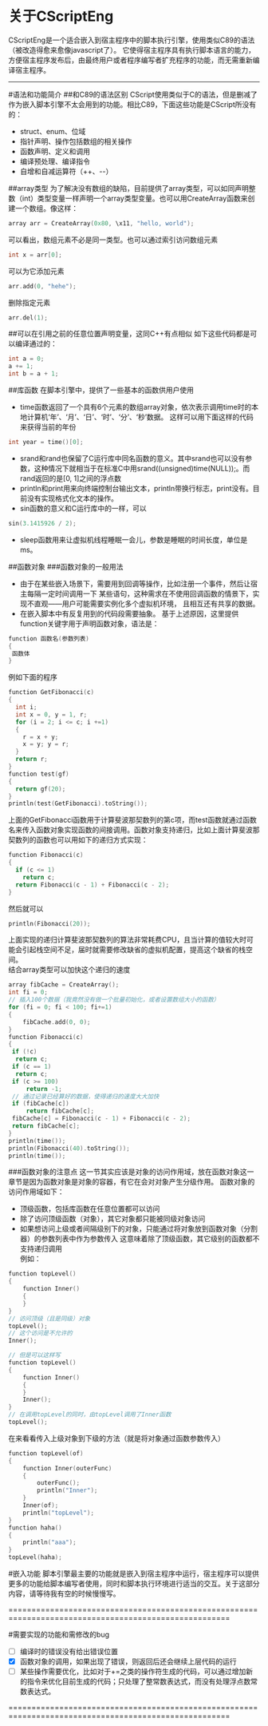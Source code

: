 关于CScriptEng
==============

CScriptEng是一个适合嵌入到宿主程序中的脚本执行引擎，使用类似C89的语法（被改造得愈来愈像javascript了）。
它使得宿主程序具有执行脚本语言的能力，方便宿主程序发布后，由最终用户或者程序编写者扩充程序的功能，而无需重新编译宿主程序。

-------------------------------------------------------------------------

#语法和功能简介
##和C89的语法区别
CScript使用类似于C的语法，但是删减了作为嵌入脚本引擎不太会用到的功能。相比C89，下面这些功能是CScript所没有的：
* struct、enum、位域
* 指针声明、操作包括数组的相关操作
* 函数声明、定义和调用
* 编译预处理、编译指令
* 自增和自减运算符（++、--）

##array类型
为了解决没有数组的缺陷，目前提供了array类型，可以如同声明整数（int）类型变量一样声明一个array类型变量。也可以用CreateArray函数来创建一个数组。像这样：<br>
```c++
array arr = CreateArray(0x80, \x11, "hello, world");
```
可以看出，数组元素不必是同一类型。也可以通过索引访问数组元素<br>
```c++
int x = arr[0];
```
可以为它添加元素<br>
```c++
arr.add(0, "hehe");
```
删除指定元素<br>
```c++
arr.del(1);
```

##可以在引用之前的任意位置声明变量，这同C++有点相似
如下这些代码都是可以编译通过的：<br>
```c++
int a = 0;
a += 1;
int b = a + 1;
```

##库函数
在脚本引擎中，提供了一些基本的函数供用户使用
* time函数返回了一个具有6个元素的数组array对象，依次表示调用time时的本地计算机‘年’、‘月’、‘日’、‘时’、‘分’、‘秒’数据。
这样可以用下面这样的代码来获得当前的年份
```c++
int year = time()[0];
```
* srand和rand也保留了C运行库中同名函数的意义。其中srand也可以没有参数，这种情况下就相当于在标准C中用srand((unsigned)time(NULL));。而rand返回的是[0, 1]之间的浮点数
* println和print用来向终端控制台输出文本，println带换行标志，print没有。目前没有实现格式化文本的操作。
* sin函数的意义和C运行库中的一样，可以
```c++
sin(3.1415926 / 2);
```
* sleep函数用来让虚拟机线程睡眠一会儿，参数是睡眠的时间长度，单位是ms。

##函数对象
###函数对象的一般用法
* 由于在某些嵌入场景下，需要用到回调等操作，比如注册一个事件，然后让宿主每隔一定时间调用一下
某些语句，这种需求在不使用回调函数的情景下，实现不直观——用户可能需要实例化多个虚拟机环境，
且相互还有共享的数据。
* 在嵌入脚本中有反复用到的代码段需要抽象。
基于上述原因，这里提供function关键字用于声明函数对象，语法是：<br>
```c++
function 函数名(参数列表)
{
 函数体
}
```
例如下面的程序<br>
```c++
function GetFibonacci(c)
{
  int i;
  int x = 0, y = 1, r;
  for (i = 2; i <= c; i +=1)
  {
    r = x + y;
    x = y; y = r;
  }
  return r;
}
function test(gf)
{
  return gf(20);
}
println(test(GetFibonacci).toString());
```
上面的GetFibonacci函数用于计算斐波那契数列的第c项，而test函数就通过函数名来传入函数对象实现函数的间接调用。函数对象支持递归，比如上面计算斐波那契数列的函数也可以用如下的递归方式实现：<br>
```C++
function Fibonacci(c)
{
  if (c <= 1)
    return c;
  return Fibonacci(c - 1) + Fibonacci(c - 2);
}
```
然后就可以<br>
```C++
println(Fibonacci(20));
```
上面实现的递归计算斐波那契数列的算法非常耗费CPU，且当计算的值较大时可能会引起栈空间不足，届时就需要修改缺省的虚拟机配置，提高这个缺省的栈空间。<br>
结合array类型可以加快这个递归的速度<br>
```c++
array fibCache = CreateArray();
int fi = 0;
// 插入100个数据（我竟然没有做一个批量初始化，或者设置数组大小的函数）
for (fi = 0; fi < 100; fi+=1)
{
	fibCache.add(0, 0);
}
function Fibonacci(c)
{
 if (!c)
  return c;
 if (c == 1)
  return c;
 if (c >= 100)
	 return -1;
 // 通过记录已经算好的数据，使得递归的速度大大加快
 if (fibCache[c])
	 return fibCache[c];
 fibCache[c] = Fibonacci(c - 1) + Fibonacci(c - 2);
 return fibCache[c];
}
println(time());
println(Fibonacci(40).toString());
println(time());
```
###函数对象的注意点
这一节其实应该是对象的访问作用域，放在函数对象这一章节是因为函数对象是对象的容器，有它在会对对象产生分级作用。
函数对象的访问作用域如下：<br>
* 顶级函数，包括库函数在任意位置都可以访问
* 除了访问顶级函数（对象），其它对象都只能被同级对象访问
* 如果想访问上级或者间隔级别下的对象，只能通过将对象放到函数对象（分割器）的参数列表中作为参数传入
这意味着除了顶级函数，其它级别的函数都不支持递归调用<br>
例如：
```c++
function topLevel()
{
	function Inner()
	{
	}
}
// 访问顶级（且是同级）对象
topLevel();
// 这个访问是不允许的
Inner();

// 但是可以这样写
function topLevel()
{
	function Inner()
	{
	}
	Inner();
}
// 在调用topLevel的同时，由topLevel调用了Inner函数
topLevel();
```
在来看看传入上级对象到下级的方法（就是将对象通过函数参数传入）
```c++
function topLevel(of)
{
	function Inner(outerFunc)
	{
		outerFunc();
		println("Inner");
	}
	Inner(of);
	println("topLevel");
}
function haha()
{
	println("aaa");
}
topLevel(haha);
```

#嵌入功能
脚本引擎最主要的功能就是嵌入到宿主程序中运行，宿主程序可以提供更多的功能给脚本编写者使用，同时和脚本执行环境进行适当的交互。关于这部分内容，请等待我有空的时候慢慢写。

======================================================================================================

#需要实现的功能和需修改的bug
- [ ] 编译时的错误没有给出错误位置
- [x] 函数对象的调用，如果出现了错误，则返回后还会继续上层代码的运行
- [ ] 某些操作需要优化，比如对于+=之类的操作符生成的代码，可以通过增加新的指令来优化目前生成的代码；只处理了整常数表达式，而没有处理浮点数常数表达式。

======================================================================================================